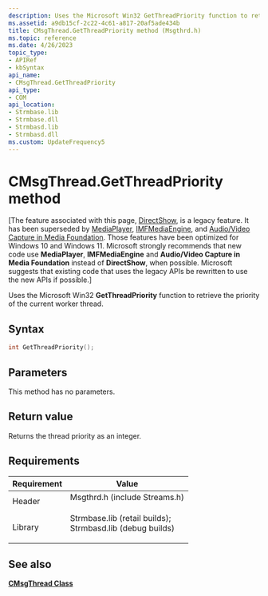 ```yaml
---
description: Uses the Microsoft Win32 GetThreadPriority function to retrieve the priority of the current worker thread.
ms.assetid: a9db15cf-2c22-4c61-a817-20af5ade434b
title: CMsgThread.GetThreadPriority method (Msgthrd.h)
ms.topic: reference
ms.date: 4/26/2023
topic_type: 
- APIRef
- kbSyntax
api_name: 
- CMsgThread.GetThreadPriority
api_type: 
- COM
api_location: 
- Strmbase.lib
- Strmbase.dll
- Strmbasd.lib
- Strmbasd.dll
ms.custom: UpdateFrequency5
---
```


# CMsgThread.GetThreadPriority method

\[The feature associated with this page, [DirectShow](/windows/win32/directshow/directshow), is a legacy feature. It has been superseded by [MediaPlayer](/uwp/api/Windows.Media.Playback.MediaPlayer), [IMFMediaEngine](/windows/win32/api/mfmediaengine/nn-mfmediaengine-imfmediaengine), and [Audio/Video Capture in Media Foundation](windows/win32/medfound/audio-video-capture-in-media-foundation). Those features have been optimized for Windows 10 and Windows 11. Microsoft strongly recommends that new code use **MediaPlayer**, **IMFMediaEngine** and **Audio/Video Capture in Media Foundation** instead of **DirectShow**, when possible. Microsoft suggests that existing code that uses the legacy APIs be rewritten to use the new APIs if possible.\]

Uses the Microsoft Win32 **GetThreadPriority** function to retrieve the priority of the current worker thread.

## Syntax


```C++
int GetThreadPriority();
```



## Parameters

This method has no parameters.

## Return value

Returns the thread priority as an integer.

## Requirements



| Requirement | Value |
|--------------------|--------------------------------------------------------------------------------------------------------------------------------------------------------------------------------------------|
| Header<br/>  | <dl> <dt>Msgthrd.h (include Streams.h)</dt> </dl>                                                                                   |
| Library<br/> | <dl> <dt>Strmbase.lib (retail builds); </dt> <dt>Strmbasd.lib (debug builds)</dt> </dl> |



## See also

<dl> <dt>

[**CMsgThread Class**](cmsgthread.md)
</dt> </dl>

 

 




